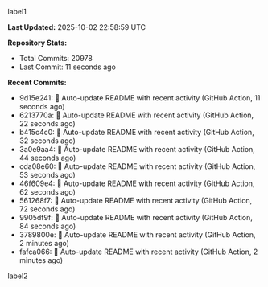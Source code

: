 
label1 
<!-- ACTIVITY_START -->
**Last Updated:** 2025-10-02 22:58:59 UTC

**Repository Stats:**
- Total Commits: 20978
- Last Commit: 11 seconds ago

**Recent Commits:**
- 9d15e241: 🤖 Auto-update README with recent activity (GitHub Action, 11 seconds ago)
- 6213770a: 🤖 Auto-update README with recent activity (GitHub Action, 22 seconds ago)
- b415c4c0: 🤖 Auto-update README with recent activity (GitHub Action, 32 seconds ago)
- 3a0e9aa4: 🤖 Auto-update README with recent activity (GitHub Action, 44 seconds ago)
- cda08e60: 🤖 Auto-update README with recent activity (GitHub Action, 53 seconds ago)
- 46f609e4: 🤖 Auto-update README with recent activity (GitHub Action, 62 seconds ago)
- 561268f7: 🤖 Auto-update README with recent activity (GitHub Action, 72 seconds ago)
- 9905df9f: 🤖 Auto-update README with recent activity (GitHub Action, 84 seconds ago)
- 3789800e: 🤖 Auto-update README with recent activity (GitHub Action, 2 minutes ago)
- fafca066: 🤖 Auto-update README with recent activity (GitHub Action, 2 minutes ago)
<!-- ACTIVITY_END -->

label2
